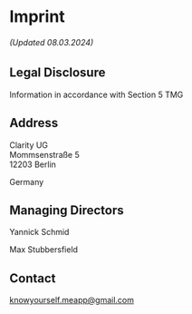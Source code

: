 # Imprint


###### (Updated 08.03.2024)


## Legal Disclosure

Information in accordance with Section 5 TMG


## Address

Clarity UG \
Mommsenstraße 5 \
12203 Berlin

Germany


## Managing Directors

Yannick Schmid

Max Stubbersfield


## Contact

knowyourself.meapp@gmail.com
